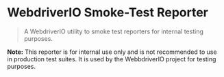 WebdriverIO Smoke-Test Reporter
===============================

> A WebdriverIO utility to smoke test reporters for internal testing purposes.

__Note:__ This reporter is for internal use only and is not recommended to use in production test suites. It is used by the WebbdriverIO project for testing purposes.
